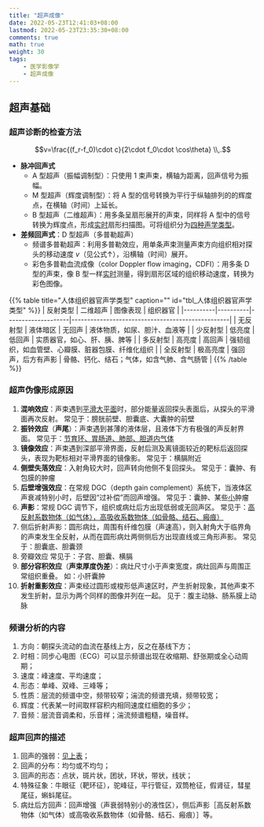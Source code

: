 ```yaml
---
title: "超声成像"
date: 2022-05-23T12:41:03+08:00
lastmod: 2022-05-23T23:35:30+08:00
comments: true
math: true
weight: 30
tags:
    - 医学影像学
    - 超声成像
---
```


## 超声基础

### 超声诊断的检查方法

$$v=\frac{(f_r-f_0)\cdot c}{2\cdot f_0\cdot \cos\theta}
\\,.$$

- **脉冲回声式**
    - A 型超声（振幅调制型）：只使用 1 束声束，横轴为距离，回声信号为振幅。
    - M 型超声（辉度调制型）：将 A 型的信号转换为平行于纵轴排列的的辉度点，在横轴（时间）上延长。
    - B 型超声（二维超声）：用多条呈扇形展开的声束，同样将 A 型中的信号转换为辉度点，形成<ins>实时</ins>扇形扫描图。可将组织分为[四种声学类型](#tbl_人体组织器官声学类型)。
- **差频回声式**：D 型超声（多普勒超声）
    - 频谱多普勒超声：利用多普勒效应，用单条声束测量声束方向组织相对探头的移动速度 $v$（见公式↑），沿横轴（时间）展开。
    - 彩色多普勒血流成像（color Doppler flow imaging，CDFI）：用多条 D 型的声束，像 B 型一样<ins>实时</ins>测量，得到扇形区域的组织移动速度，转换为彩色图像。

{{% table title="人体组织器官声学类型" caption="" id="tbl_人体组织器官声学类型"  %}}
| 反射类型 | 二维超声 | 图像表现           | 组织器官                                         |
|----------|----------|--------------------|--------------------------------------------------|
| 无反射型 | 液体暗区 | 无回声             | 液体物质，如尿、胆汁、血液等                     |
| 少反射型 | 低亮度   | 低回声             | 实质器官，如心、肝、胰、脾等                     |
| 多反射型 | 高亮度   | 高回声             | 强韧组织，如血管壁、心瓣膜、脏器包膜、纤维化组织 |
| 全反射型 | 极高亮度 | 强回声，后方有声影 | 骨骼、钙化、结石；气体，如含气肺、含气肠管       |
{{% /table %}}

### 超声伪像形成原因

1. **混响效应**：声束遇到<ins>平滑大平面</ins>时，部分能量返回探头表面后，从探头的平滑面再次反射。
   常见于：膀胱前壁、胆囊底、大囊肿的前壁
2. **振铃效应**（**声尾**）：声束遇到甚薄的液体层，且液体下方有极强的声反射界面。
   常见于：<ins>节育环、胃肠道、肺部、胆道内气体</ins>
3. **镜像效应**：声束遇到深部平滑界面，反射后测及离镜面较近的靶标后返回探头，表现为靶标相对平滑界面的镜像影。
   常见于：横膈附近
4. **侧壁失落效应**：入射角较大时，回声转向他侧不复回探头。
   常见于：囊肿、有包膜的肿瘤
5. **后壁增强效应**：在常规 DGC（depth gain complement）系统下，当液体区声衰减特别小时，后壁因“过补偿”而回声增强。
   常见于：囊肿、某些<ins>小</ins>肿瘤
6. **声影**：常规 DGC 调节下，组织或病灶后方出现低弱或无回声区。
   常见于：<ins>高反射系数物体（如气体），高吸收系数物体（如骨骼、结石、瘢痕）</ins>
7. 侧后折射声影：圆形病灶，周围有纤维包膜（声速高），则入射角大于临界角的声束发生全反射，从而在圆形病灶两侧侧后方出现直线或三角形声影。
   常见于：胆囊底、胆囊颈
8. 旁瓣效应
   常见于：子宫、胆囊、横膈
9. **部分容积效应**（**声束厚度伪差**）：病灶尺寸小于声束宽度，病灶回声与周围正常组织重叠。
   如：小肝囊肿
10. **折射重影效应**：声束经过圆形或梭形低声速区时，产生折射现象，其他声束不发生折射，显示为两个同样的图像并列在一起。
   见于：腹主动脉、肠系膜上动脉

### 频谱分析的内容

1. 方向：朝探头流动的血流在基线上方，反之在基线下方；
2. 时相：同步心电图（ECG）可以显示频谱出现在收缩期、舒张期或全心动周期；
3. 速度：峰速度、平均速度；
4. 形态：单峰、双峰、三峰等；
5. 性质：层流的频谱中空，频带较窄；湍流的频谱充填，频带较宽；
6. 辉度：代表某一时间取样容积内相同速度红细胞的多少；
7. 音频：层流音调柔和，乐音样；湍流频谱粗糙，噪音样。

### 超声回声的描述

<!-- {{% table title="超声回声强弱的描述" caption="" left_sticky=false id="tbl_超声回声强弱的描述"  %}} -->
<!-- | 描述/命名 | 常见情况       | 描述/命名 | 常见情况             | -->
<!-- |:---------:|:---------------|:---------:|:---------------------| -->
<!-- |   强回声  | 结石、钙化     |   低回声  | 肾皮质               | -->
<!-- |   高回声  | 肾窦、纤维组织 |   弱回声  | 肾锥体、正常淋巴结   | -->
<!-- |   等回声  | 肝、脾         |   无回声  | 正常充盈的胆囊、膀胱 | -->
<!-- {{% /table %}} -->
<!--  -->

1. 回声的强弱：[见上表](#tbl_人体组织器官声学类型)；
2. 回声的分布：均匀或不均匀；
3. 回声的形态：点状，斑片状，团状，环状，带状，线状；
4. 特殊征象：牛眼征（靶环征），驼峰征，平行管征，双筒枪征，假肾征，彗星尾征，蝌蚪尾征。
5. 病灶后方回声：回声增强（声衰弱特别小的液性区），侧后声影［高反射系数物体（如气体）或高吸收系数物体（如骨骼、结石、瘢痕）］等。

